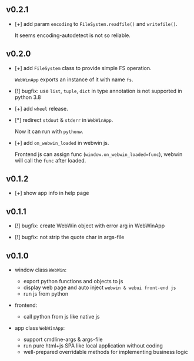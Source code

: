 ## v0.2.1

* [+] add param `encoding` to `FileSystem.readfile()` and `writefile()`.

  It seems encoding-autodetect is not so reliable.

## v0.2.0

* [+] add `FileSystem` class to provide simple FS operation.

  `WebWinApp` exports an instance of it with name `fs`.

* [!] bugfix: use `list`, `tuple`, `dict` in type annotation is not supported in python 3.8

* [+] add `wheel` release.

* [*] redirect `stdout` & `stderr` in `WebWinApp`.

  Now it can run with `pythonw`.

* [+] add `on_webwin_loaded` in webwin js.

  Frontend js can assign func (`window.on_webwin_loaded=func`), webwin will call the `func` after loaded.

## v0.1.2

* [+] show app info in help page

## v0.1.1

* [!] bugfix: create WebWin object with error arg in WebWinApp

* [!] bugfix: not strip the quote char in args-file

## v0.1.0

* window class `WebWin`:
  * export python functions and objects to js
  * display web page and auto inject `webwin & webui front-end js`
  * run js from python

* frontend:
  * call python from js like native js

* app class `WebWinApp`:
  * support cmdline-args & args-file
  * run pure html+js SPA like local application without coding
  * well-prepared overridable methods for implementing business logic
